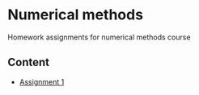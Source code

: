 # Numerical methods
Homework assignments for numerical methods course

## Content

- [Assignment 1](./assignment_1)